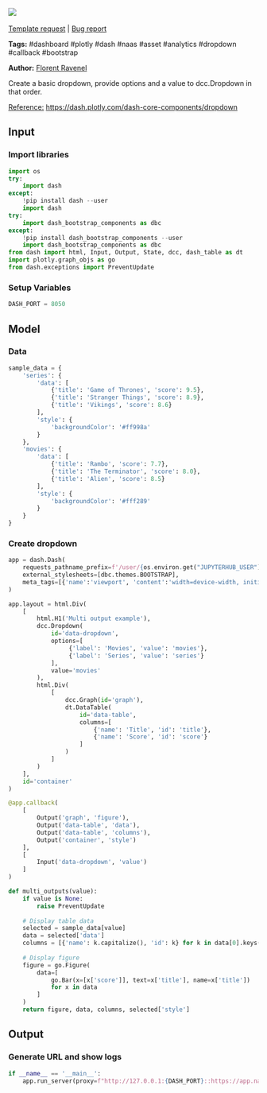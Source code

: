 <a href="https://app.naas.ai/user-redirect/naas/downloader?url=https://raw.githubusercontent.com/jupyter-naas/awesome-notebooks/master/Dash/Dash_Create_Dropdown_with_multiples_output_callbacks.ipynb" target="_parent"><img src="https://naasai-public.s3.eu-west-3.amazonaws.com/open_in_naas.svg"/></a><br><br><a href="https://github.com/jupyter-naas/awesome-notebooks/issues/new?assignees=&labels=&template=template-request.md&title=Tool+-+Action+of+the+notebook+">Template request</a> | <a href="https://github.com/jupyter-naas/awesome-notebooks/issues/new?assignees=&labels=bug&template=bug_report.md&title=Dash+-+Create+Dropdown+with+multiples+output+callbacks:+Error+short+description">Bug report</a>

**Tags:** #dashboard #plotly #dash #naas #asset #analytics #dropdown #callback #bootstrap

**Author:** [Florent Ravenel](https://www.linkedin.com/in/florent-ravenel/)

Create a basic dropdown, provide options and a value to dcc.Dropdown in that order.

<u>Reference:</u> https://dash.plotly.com/dash-core-components/dropdown

## Input

### Import libraries


```python
import os
try:
    import dash
except:
    !pip install dash --user
    import dash
try:
    import dash_bootstrap_components as dbc
except:
    !pip install dash_bootstrap_components --user
    import dash_bootstrap_components as dbc
from dash import html, Input, Output, State, dcc, dash_table as dt
import plotly.graph_objs as go
from dash.exceptions import PreventUpdate
```

### Setup Variables


```python
DASH_PORT = 8050
```

## Model

### Data


```python
sample_data = {
    'series': {
        'data': [
            {'title': 'Game of Thrones', 'score': 9.5},
            {'title': 'Stranger Things', 'score': 8.9},
            {'title': 'Vikings', 'score': 8.6}
        ],
        'style': {
            'backgroundColor': '#ff998a'
        }
    },
    'movies': {
        'data': [
            {'title': 'Rambo', 'score': 7.7},
            {'title': 'The Terminator', 'score': 8.0},
            {'title': 'Alien', 'score': 8.5}
        ],
        'style': {
            'backgroundColor': '#fff289'
        }
    }
}
```

### Create dropdown


```python
app = dash.Dash(
    requests_pathname_prefix=f'/user/{os.environ.get("JUPYTERHUB_USER")}/proxy/{DASH_PORT}/', 
    external_stylesheets=[dbc.themes.BOOTSTRAP],
    meta_tags=[{'name':'viewport', 'content':'width=device-width, initial-scale=1.0'}]
) 

app.layout = html.Div(
    [
        html.H1('Multi output example'),
        dcc.Dropdown(
            id='data-dropdown',
            options=[
                 {'label': 'Movies', 'value': 'movies'},
                 {'label': 'Series', 'value': 'series'}
            ],
            value='movies'
        ),
        html.Div(
            [
                dcc.Graph(id='graph'),
                dt.DataTable(
                    id='data-table',
                    columns=[
                        {'name': 'Title', 'id': 'title'},
                        {'name': 'Score', 'id': 'score'}
                    ]
                )
            ]
        )
    ],
    id='container'
)

@app.callback(
    [
        Output('graph', 'figure'),
        Output('data-table', 'data'),
        Output('data-table', 'columns'),
        Output('container', 'style')
    ],
    [
        Input('data-dropdown', 'value')
    ]
)

def multi_outputs(value):
    if value is None:
        raise PreventUpdate
    
    # Display table data
    selected = sample_data[value]
    data = selected['data']
    columns = [{'name': k.capitalize(), 'id': k} for k in data[0].keys()]
    
    # Display figure
    figure = go.Figure(
        data=[
            go.Bar(x=[x['score']], text=x['title'], name=x['title'])
            for x in data
        ]
    )
    return figure, data, columns, selected['style']
```

## Output

### Generate URL and show logs


```python
if __name__ == '__main__':
    app.run_server(proxy=f"http://127.0.0.1:{DASH_PORT}::https://app.naas.ai")
```


```python

```
